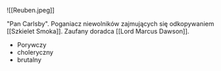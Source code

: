 ![[Reuben.jpeg]]

"Pan Carlsby". Poganiacz niewolników zajmujących się odkopywaniem [[Szkielet Smoka]]. Zaufany doradca [[Lord Marcus Dawson]]. 
* Porywczy
* choleryczny
* brutalny